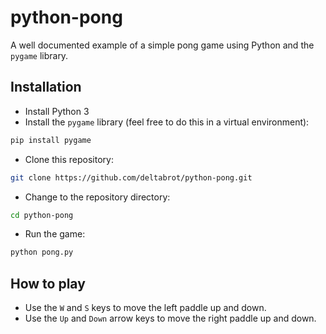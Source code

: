 # python-pong

A well documented example of a simple pong game using Python and the `pygame`
library.

## Installation

- Install Python 3
- Install the `pygame` library (feel free to do this in a virtual environment):

```bash
pip install pygame
```

- Clone this repository:

```bash
git clone https://github.com/deltabrot/python-pong.git
```

- Change to the repository directory:

```bash
cd python-pong
```

- Run the game:

```bash
python pong.py
```

## How to play

- Use the `W` and `S` keys to move the left paddle up and down.
- Use the `Up` and `Down` arrow keys to move the right paddle up and down.
